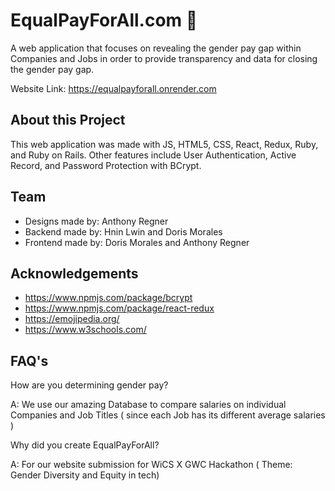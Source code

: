 # EqualPayForAll.com 💸

A web application that focuses on revealing the gender pay gap within Companies and Jobs in order to provide transparency and data for closing the gender pay gap.

Website Link: 
https://equalpayforall.onrender.com 

## About this Project 

This web application was made with JS, HTML5, CSS, React, Redux, Ruby, and Ruby on Rails. Other features include User Authentication, Active Record, and Password Protection with BCrypt.

## Team

* Designs made by: Anthony Regner
* Backend made by: Hnin Lwin and Doris Morales
* Frontend made by: Doris Morales and Anthony Regner 

## Acknowledgements

* https://www.npmjs.com/package/bcrypt
* https://www.npmjs.com/package/react-redux 
* https://emojipedia.org/
* https://www.w3schools.com/ 

## FAQ's

How are you determining gender pay? 

A: We use our amazing Database to compare salaries on individual Companies and Job Titles ( since each Job has its different average salaries )

Why did you create EqualPayForAll?

A: For our website submission for WiCS X GWC Hackathon ( Theme: Gender Diversity and Equity in tech)



